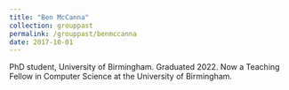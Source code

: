 ```yaml
---
title: "Ben McCanna"
collection: grouppast
permalink: /grouppast/benmccanna
date: 2017-10-01
---
```

PhD student, University of Birmingham. Graduated 2022. 
Now a Teaching Fellow in Computer Science at the University of Birmingham. 
